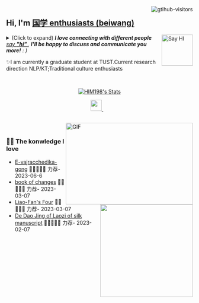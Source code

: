 <a href="https://github.com/huangfbeiwang/computer-vision-in-action">
    <img align="right" src="https://komarev.com/ghpvc/?username=huangfbeiwang&label=Visitors&color=red&style=flat&logo=github" alt="gtihub-visitors" />
</a>
 
## Hi, I'm <a href="http://welcome.voup.cn"> 国学 enthusiasts (beiwang)</a>
 
<img align="right" width="84" title="Say HI"> <details><summary>(Click to expand) <em><b>I love connecting with different people</b><a href="https://voup.cn" > say <b>"hi" </b></a>, <b>I'll be happy to discuss and communicate you more!</b> : )</em></summary>
 
<!--my introduction start-->

</details>
  
  ✨I am currently a graduate student at TUST.Current research direction NLP/KT;Traditional culture enthusiasts
 
 
<!--my introduction end -->
 
<br>
 
<p align="center">
  <a href="https://github.com/huangfbeiwang" class="rich-diff-level-one">
    <img src="https://github-readme-stats.vercel.app/api?username=huangfbeiwang&title_color=333&text_color=777" alt="HIM198's Stats" >
    <!-- &hide=issues
    <img src="https://github-readme-stats.vercel.app/api?username=huangfbeiwang&hide=issues&title_color=333&text_color=777" alt="huangfbeiwang's Stats" >
    -->
  </a>
</p>
 
<p align="center"> 
  <a href="https://space.bilibili.com/84292420" target="_blank" alt="Bilibili" title="Bilibili">
    <img src="https://user-images.githubusercontent.com/29084184/166415345-91925d37-c66f-448f-8d75-c8355fe0b692.png" width="30px"/>
  </a>
  &emsp;
</p>
 
<h2></h2>
 
<img align="right" alt="GIF" src="OctoCharmve/code.gif" width="343" height="220" title="Do what you like, and do it best!"> &nbsp;&nbsp;&nbsp;&nbsp;

### 🤾‍♂️ The konwledge I love
 
<img align="right" width="250" src="https://cdn.jsdelivr.net/gh/sun0225SUN/sun0225SUN/assets/images/hi.gif" />
 
<!-- START_SECTION:douban -->
* <a href='https://www.bing.com/search?q=%E8%80%83%E7%A0%94%E8%AF%8D%E6%B1%87%E9%97%AA%E8%BF%87' target='_blank'>E-vajracchedika-gong</a> 🌟🌟🌟🌟🌟 力荐- 2023-06-6
* <a href='https://www.bing.com/search?q=%E5%BC%A0%E5%AE%87%E8%80%83%E7%A0%94%E6%95%B0%E5%AD%A6&qs=n&form=QBRE&sp=-1&lq=0&pq=%E5%BC%A0%E5%AE%87%E8%80%83%E7%A0%94%E6%95%B0%E5%AD%A6&sc=10-6&sk=&cvid=69AADEED0BDA40CEAEA6681A39320017&ghsh=0&ghacc=0&ghpl=' target='_blank'>book of changes</a> 🌟🌟🌟🌟🌟 力荐- 2023-03-07
* <a href='https://search.bilibili.com/all?keyword=%E7%8E%8B%E9%81%93%E8%80%83%E7%A0%94' target='_blank'>Liao-Fan's Four</a> 🌟🌟🌟🌟🌟 力荐- 2023-03-07
* <a href='http://movie.douban.com/subject/1292052/' target='_blank'>De Dao Jing of Laozi of silk manuscript</a> 🌟🌟🌟🌟🌟 力荐- 2023-02-07
 
 
<!-- END_SECTION:douban -->
 
</td></tr>
 
<tr><td>
